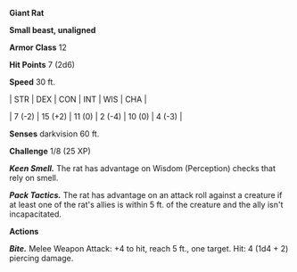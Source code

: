 **Giant Rat**

**Small beast, unaligned**

**Armor Class** 12

**Hit Points** 7 (2d6)

**Speed** 30 ft.

|   STR   |   DEX   |   CON   |   INT   |   WIS   |   CHA   |
  
| 7 (-2) | 15 (+2) | 11 (0) | 2 (-4) | 10 (0) | 4 (-3) |

**Senses** darkvision 60 ft.

**Challenge** 1/8 (25 XP)

***Keen Smell.*** The rat has advantage on Wisdom (Perception) checks that rely on smell.

***Pack Tactics.*** The rat has advantage on an attack roll against a creature if at least one of the rat's allies is within 5 ft. of the creature and the ally isn't incapacitated.

**Actions**

***Bite.*** Melee Weapon Attack: +4 to hit, reach 5 ft., one target. Hit: 4 (1d4 + 2) piercing damage.


